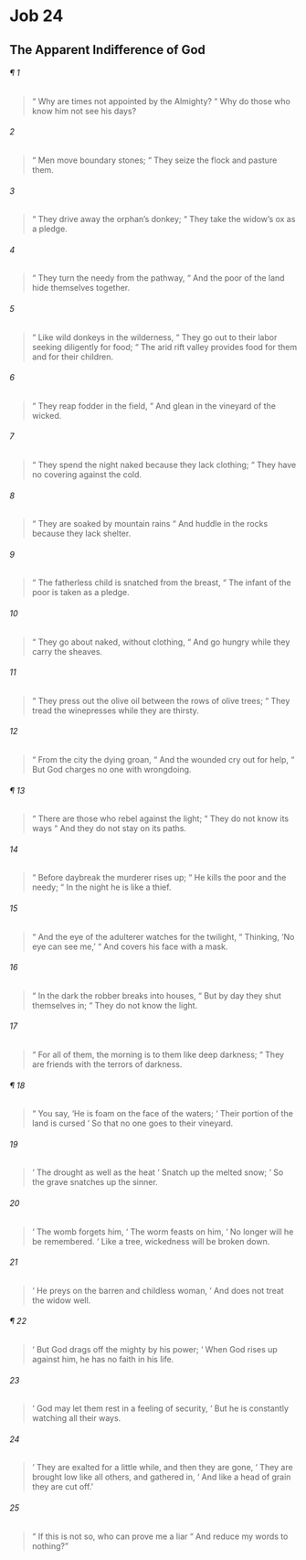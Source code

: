 # Job 24
## The Apparent Indifference of God
###### ¶ 1
>  “ Why are times not appointed by the Almighty?
>  “ Why do those who know him not see his days?
###### 2
>  “ Men move boundary stones;
>  “ They seize the flock and pasture them.
###### 3
>  “ They drive away the orphan’s donkey;
>  “ They take the widow’s ox as a pledge.
###### 4
>  “ They turn the needy from the pathway,
>  “ And the poor of the land hide themselves together.
###### 5
>  “ Like wild donkeys in the wilderness,
>  “ They go out to their labor seeking diligently for food;
>  “ The arid rift valley provides food for them and for their children.
###### 6
>  “ They reap fodder in the field,
>  “ And glean in the vineyard of the wicked.
###### 7
>  “ They spend the night naked because they lack clothing;
>  “ They have no covering against the cold.
###### 8
>  “ They are soaked by mountain rains
>  “ And huddle in the rocks because they lack shelter.
###### 9
>  “ The fatherless child is snatched from the breast,
>  “ The infant of the poor is taken as a pledge.
###### 10
>  “ They go about naked, without clothing,
>  “ And go hungry while they carry the sheaves.
###### 11
>  “ They press out the olive oil between the rows of olive trees;
>  “ They tread the winepresses while they are thirsty.
###### 12
>  “ From the city the dying groan,
>  “ And the wounded cry out for help,
>  “ But God charges no one with wrongdoing.
###### ¶ 13
>  “ There are those who rebel against the light;
>  “ They do not know its ways
>  “ And they do not stay on its paths.
###### 14
>  “ Before daybreak the murderer rises up;
>  “ He kills the poor and the needy;
>  “ In the night he is like a thief.
###### 15
>  “ And the eye of the adulterer watches for the twilight,
>  “ Thinking, ‘No eye can see me,’
>  “ And covers his face with a mask.
###### 16
>  “ In the dark the robber breaks into houses,
>  “ But by day they shut themselves in;
>  “ They do not know the light.
###### 17
>  “ For all of them, the morning is to them like deep darkness;
>  “ They are friends with the terrors of darkness.
###### ¶ 18
>  “ You say, ‘He is foam on the face of the waters;
>  ‘ Their portion of the land is cursed
>  ‘ So that no one goes to their vineyard.
###### 19
>  ‘ The drought as well as the heat
>  ‘ Snatch up the melted snow;
>  ‘ So the grave snatches up the sinner.
###### 20
>  ‘ The womb forgets him,
>  ‘ The worm feasts on him,
>  ‘ No longer will he be remembered.
>  ‘ Like a tree, wickedness will be broken down.
###### 21
>  ‘ He preys on the barren and childless woman,
>  ‘ And does not treat the widow well.
###### ¶ 22
>  ‘ But God drags off the mighty by his power;
>  ‘ When God rises up against him, he has no faith in his life.
###### 23
>  ‘ God may let them rest in a feeling of security,
>  ‘ But he is constantly watching all their ways.
###### 24
>  ‘ They are exalted for a little while, and then they are gone,
>  ‘ They are brought low like all others, and gathered in,
>  ‘ And like a head of grain they are cut off.’
###### 25
>  “ If this is not so, who can prove me a liar
>  “ And reduce my words to nothing?”
